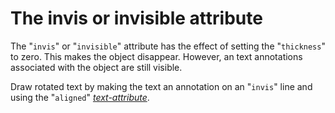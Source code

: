# The invis or invisible attribute

The "`invis`" or "`invisible`" attribute has the effect of setting
the "`thickness`" to zero.  This makes the object disappear.  However,
an text annotations associated with the object are still visible.

Draw rotated text by making the text an annotation on an "`invis`"
line and using the "`aligned`" *[text-attribute](./textattr.md)*.

